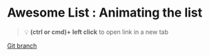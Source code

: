 # Awesome List : Animating the list 


> :bulb: **(ctrl or cmd)+ left click** to open link in a new tab 

[Git branch](https://github.com/codiku/react-native-animations/tree/007-en-super-3-animate-scrollview)